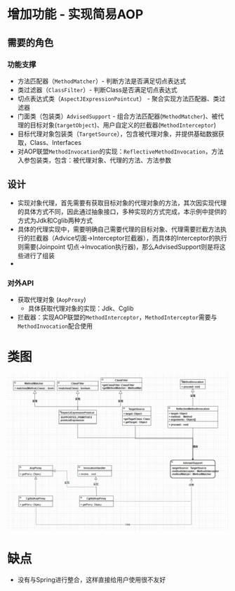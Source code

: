 # 增加功能 - 实现简易AOP
## 需要的角色
### 功能支撑
- 方法匹配器（`MethodMatcher`）- 判断方法是否满足切点表达式
- 类过滤器（`ClassFilter`）- 判断Class是否满足切点表达式
- 切点表达式类（`AspectJExpressionPointcut`） - 聚合实现方法匹配器、类过滤器
- 门面类（包装类）`AdvisedSupport` - 组合方法匹配器(`MethodMatcher`)、被代理的目标对象(`targetObject`)、用户自定义的拦截器(`MethodInterceptor`)
- 目标代理对象包装类（`TargetSource`），包含被代理对象，并提供基础数据获取，Class、Interfaces
- 对AOP联盟`MethodInvocation`的实现：`ReflectiveMethodInvocation`，方法入参包装类，包含：被代理对象、代理的方法、方法参数
## 设计
- 实现对象代理，首先需要有获取目标对象的代理对象的方法，其次因实现代理的具体方式不同，因此通过抽象接口，多种实现的方式完成，本示例中提供的方式为Jdk和Cglib两种方式
- 具体的代理实现中，需要明确自己需要代理的目标对象、代理需要拦截方法执行的拦截器（Advice切面->Interceptor拦截器），而具体的Interceptor的执行则需要(Joinpoint 切点->Invocation执行器)，那么AdvisedSupport则是将这些进行了组装
- 
### 对外API
- 获取代理对象 (`AopProxy`)
  - 具体获取代理对象的实现：Jdk、Cglib
- 拦截器：实现AOP联盟的`MethodInterceptor`，`MethodInterceptor`需要与`MethodInvocation`配合使用

# 类图
![img_2.png](img_2.png)

# 缺点
- 没有与Spring进行整合，这样直接给用户使用很不友好

